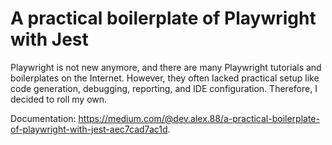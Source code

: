 # A practical boilerplate of Playwright with Jest

Playwright is not new anymore, and there are many Playwright tutorials and boilerplates on the Internet. However, they often lacked practical setup like code generation, debugging, reporting, and IDE configuration. Therefore, I decided to roll my own.

Documentation: https://medium.com/@dev.alex.88/a-practical-boilerplate-of-playwright-with-jest-aec7cad7ac1d.
